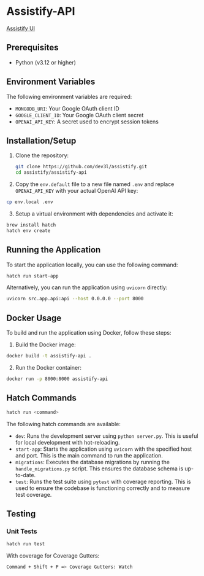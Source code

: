 # Assistify-API

[Assistify UI](https://assistify-api.fly.dev/)

## Prerequisites

- Python (v3.12 or higher)

## Environment Variables

The following environment variables are required:

- `MONGODB_URI`: Your Google OAuth client ID
- `GOOGLE_CLIENT_ID`: Your Google OAuth client secret
- `OPENAI_API_KEY`: A secret used to encrypt session tokens

## Installation/Setup

1. Clone the repository:

   ```bash
   git clone https://github.com/dev3l/assistify.git
   cd assistify/assistify-api
   ```

2. Copy the `env.default` file to a new file named `.env` and replace `OPENAI_API_KEY` with your actual OpenAI API key:

```bash
cp env.local .env
```

3. Setup a virtual environment with dependencies and activate it:

```bash
brew install hatch
hatch env create
```

## Running the Application

To start the application locally, you can use the following command:

```bash
hatch run start-app
```

Alternatively, you can run the application using `uvicorn` directly:

```bash
uvicorn src.app.api:api --host 0.0.0.0 --port 8000
```

## Docker Usage

To build and run the application using Docker, follow these steps:

1. Build the Docker image:

```bash
docker build -t assistify-api .
```

2. Run the Docker container:

```bash
docker run -p 8000:8000 assistify-api
```

## Hatch Commands

```bash
hatch run <command>
```

The following hatch commands are available:

- `dev`: Runs the development server using `python server.py`. This is useful for local development with hot-reloading.
- `start-app`: Starts the application using `uvicorn` with the specified host and port. This is the main command to run the application.
- `migrations`: Executes the database migrations by running the `handle_migrations.py` script. This ensures the database schema is up-to-date.
- `test`: Runs the test suite using `pytest` with coverage reporting. This is used to ensure the codebase is functioning correctly and to measure test coverage.

## Testing

### Unit Tests

```bash
hatch run test
```

With coverage for Coverage Gutters:

```bash
Command + Shift + P => Coverage Gutters: Watch
```
